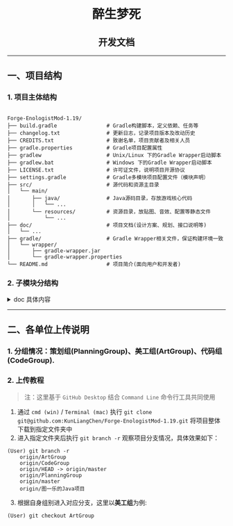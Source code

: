 <div align="center">
    <h1> 醉生梦死
    <h2> 开发文档
</div>

---

## 一、项目结构
### 1. 项目主体结构
<pre><code>
Forge-EnologistMod-1.19/
├── build.gradle                # Gradle构建脚本，定义依赖、任务等
├── changelog.txt               # 更新日志，记录项目版本及改动历史
├── CREDITS.txt                 # 致谢名单，项目贡献者及相关人员
├── gradle.properties           # Gradle项目配置属性
├── gradlew                     # Unix/Linux 下的Gradle Wrapper启动脚本
├── gradlew.bat                 # Windows 下的Gradle Wrapper启动脚本
├── LICENSE.txt                 # 许可证文件，说明项目开源协议
├── settings.gradle             # Gradle多模块项目配置文件（模块声明）
├── src/                        # 源代码和资源主目录
│   └── main/
│       ├── java/               # Java源码目录，存放游戏核心代码
│       │   └── ...
│       └── resources/          # 资源目录，放贴图、音效、配置等静态文件
│           └── ...
├── doc/                        # 项目文档(设计方案、规划、接口说明等)
│   └── ...                 
├── gradle/                     # Gradle Wrapper相关文件，保证构建环境一致
│   └── wrapper/
│       ├── gradle-wrapper.jar
│       └── gradle-wrapper.properties
└── README.md                   # 项目简介(面向用户和开发者)
</code></pre>

### 2. 子模块分结构
<details>
<summary> doc 具体内容 </summary>
<pre><code>
doc/
└── dev_doc.md                  # 开发文档
</code></pre>
</details>

---

## 二、各单位上传说明
### 1. 分组情况：策划组(PlanningGroup)、美工组(ArtGroup)、代码组(CodeGroup).
### 2. 上传教程

> 注：这里基于 `GitHub Desktop` 结合 `Command Line` 命令行工具共同使用

1. 通过 `cmd (win)` / `Terminal (mac)` 执行 ```git clone git@github.com:KunLiangChen/Forge-EnologistMod-1.19.git``` 将项目整体下载到指定文件夹中
2. 进入指定文件夹后执行 `git branch -r` 观察项目分支情况，具体效果如下：
```
(User) git branch -r                
    origin/ArtGroup
    origin/CodeGroup
    origin/HEAD -> origin/master
    origin/PlanningGroup
    origin/master
    origin/图一乐的Java项目
```
3. 根据自身组别进入对应分支，这里以**美工组**为例:
```
(User) git checkout ArtGroup

```